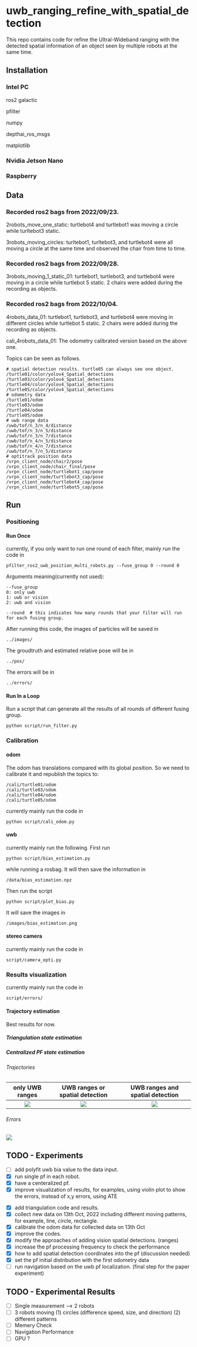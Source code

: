 # uwb_ranging_refine_with_spatial_detection
This repo contains code for refine the Ultral-Wideband ranging with the detected spatial information of an object seen by multiple robots at the same time.

## Installation 
### Intel PC
<!-- TODO: add installation approaches -->
ros2 galactic

pfilter

numpy

depthai_ros_msgs

matplotlib

### Nvidia Jetson Nano 
<!-- TODO:add installation approaches -->


### Raspberry


## Data
### Recorded ros2 bags from 2022/09/23. 

2robots_move_one_static: turtlebot4 and turtlebot1 was moving a circle while turltebot3 static. 

3robots_moving_circles: turltebot1, turltebot3, and turtlebot4 were all moving a circle at the same time and observed the chair from time to time.

### Recorded ros2 bags from 2022/09/28.
3robots_moving_1_static_01: turtlebot1, turtlebot3, and turtlebot4 were moving in a circle while turtlebot 5 static. 2 chairs were added during the recording as objects.

### Recorded ros2 bags from 2022/10/04.
4robots_data_01: turtlebot1, turtlebot3, and turtlebot4 were moving in different circles while turtlebot 5 static. 2 chairs were added during the recording as objects. 

cali_4robots_data_01: The odometry calibrated version based on the above one.

Topics can be seen as follows.
```
# spatial detection results. turtle05 can always see one object.
/turtle01/color/yolov4_Spatial_detections
/turtle03/color/yolov4_Spatial_detections
/turtle04/color/yolov4_Spatial_detections
/turtle05/color/yolov4_Spatial_detections
# odometry data
/turtle01/odom
/turtle03/odom
/turtle04/odom
/turtle05/odom
# uwb range data
/uwb/tof/n_3/n_4/distance
/uwb/tof/n_3/n_5/distance
/uwb/tof/n_3/n_7/distance
/uwb/tof/n_4/n_5/distance
/uwb/tof/n_4/n_7/distance
/uwb/tof/n_7/n_5/distance
# optitrack position data
/vrpn_client_node/chair2/pose
/vrpn_client_node/chair_final/pose
/vrpn_client_node/turtlebot1_cap/pose
/vrpn_client_node/turtlebot3_cap/pose
/vrpn_client_node/turtlebot4_cap/pose
/vrpn_client_node/turtlebot5_cap/pose
```

## Run
### Positioning
#### Run Once
currently, if you only want to run one round of each filter,  mainly run the code in 
```
pfilter_ros2_uwb_position_multi_robots.py --fuse_group 0 --round 0
```
Arguments meaning(currently not used):
```
--fuse_group 
0: only uwb
1: uwb or vision
2: uwb and vision

--round  # this indicates how many rounds that your filter will run for each fusing group.
```

After running this code, the images of particles will be saved in 
```
../images/
```
The groudtruth and estimated relative pose will be in 
```
../pos/
```
The errors will be in 
```
../errors/
```
#### Run In a Loop
Run a script that can generate all the results of all rounds of different fusing group.
```
python script/run_filter.py
```


### Calibration
#### odom 
The odom has translations compared with its global position. So we need to calibrate it and republish the topics to:

```
/cali/turtle01/odom
/cali/turtle03/odom
/cali/turtle04/odom
/cali/turtle05/odom
```
currently mainly run the code in 
```
python script/cali_odom.py
```
#### uwb

currently mainly run the following. First run 
```
python script/bias_estimation.py
```
while running a rosbag. It will then save the information in

```
/data/bias_estimation.npz
```
Then run the script

```
python script/plot_bias.py
```
It will save the images in

```
/images/bias_estimation.png
```



#### stereo camera
<!-- FIXME: bias are big, needs to check the code -->
currently mainly run the code in 
```
script/camera_opti.py
```

### Results visualization
<!-- TODO: violin plot or rainbow plot -->
currently mainly run the code in 
```
script/errors/
```

#### Trajectory estimation
Best results for now.
##### Triangulation state estimation
<!-- ![](./demos/Figure_2.png) -->

##### Centralized PF state estimation
###### Trajectories
only UWB ranges             |  UWB ranges or spatial detection          |  UWB ranges and spatial detection
:-------------------------:|:-------------------------: |:-------------------------:
![](./demos/centralized_pf_u.png)  |  ![](./demos/centralized_pf_u_v.png)|![](./demos/centralized_pf_uv.png)

###### Errors
![](./demos/raincloud_plot_ape.png)

## TODO - Experiments
- [ ] add polyfit uwb bia value to the data input.
- [x] run single pf in each robot.
- [x] have a centeralized pf. 
- [x] improve visualization of results, for examples, using violin plot to show the errors, instead of x,y errors, using ATE
<!-- ![90%](https://progress-bar.dev/90) -->
- [x] add triangulation code and results.
- [x] collect new data on 13th Oct, 2022 including different moving patterns, for example, line, circle, rectangle.
- [x] calibrate the odom data for collected data on 13th Oct
- [x] improve the codes.
- [x] modify the approaches of adding vision spatial detections. (ranges)
- [x] increase the pf processing frequency to check the performance
- [x] how to add spatial detection coordinates into the pf (discussion needed)
- [x] set the pf initial distribution with the first odometry data
- [ ] run navigation based on the uwb pf localization. (final step for the paper experiment)

## TODO - Experimental Results
- [ ] Single measurement --> 2 robots
- [ ] 3 robots moving
        (1) circles (difference speed, size, and direction)
        (2) different patterns
- [ ] Memery Check
- [ ] Navigation Performance
- [ ] GPU ?